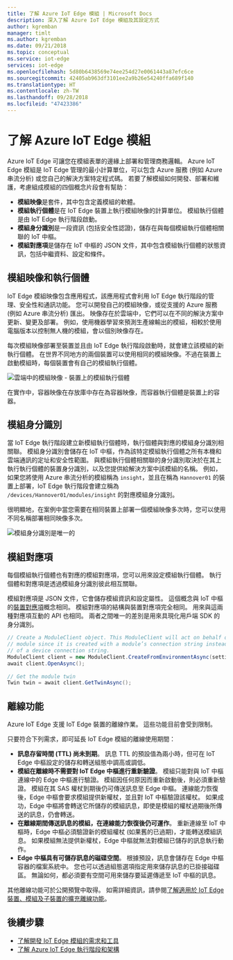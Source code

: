 ```yaml
---
title: 了解 Azure IoT Edge 模組 | Microsoft Docs
description: 深入了解 Azure IoT Edge 模組及其設定方式
author: kgremban
manager: timlt
ms.author: kgremban
ms.date: 09/21/2018
ms.topic: conceptual
ms.service: iot-edge
services: iot-edge
ms.openlocfilehash: 5d80b6438569e74ee254d27e0061443a87efc6ce
ms.sourcegitcommit: 42405ab963df3101ee2a9b26e54240ffa689f140
ms.translationtype: HT
ms.contentlocale: zh-TW
ms.lasthandoff: 09/28/2018
ms.locfileid: "47423386"
---
```

# <a name="understand-azure-iot-edge-modules"></a>了解 Azure IoT Edge 模組

Azure IoT Edge 可讓您在模組表單的邊緣上部署和管理商務邏輯。 Azure IoT Edge 模組是 IoT Edge 管理的最小計算單位，可以包含 Azure 服務 (例如 Azure 串流分析) 或您自己的解決方案特定程式碼。 若要了解模組如何開發、部署和維護，考慮組成模組的四個概念片段會有幫助：

* **模組映像**是套件，其中包含定義模組的軟體。
* **模組執行個體**是在 IoT Edge 裝置上執行模組映像的計算單位。 模組執行個體是由 IoT Edge 執行階段啟動。
* **模組身分識別**是一段資訊 (包括安全性認證)，儲存在與每個模組執行個體相關聯的 IoT 中樞。
* **模組對應項**是儲存在 IoT 中樞的 JSON 文件，其中包含模組執行個體的狀態資訊，包括中繼資料、設定和條件。 

## <a name="module-images-and-instances"></a>模組映像和執行個體

IoT Edge 模組映像包含應用程式，該應用程式會利用 IoT Edge 執行階段的管理、安全性和通訊功能。 您可以開發自己的模組映像，或從支援的 Azure 服務 (例如 Azure 串流分析) 匯出。
映像存在於雲端中，它們可以在不同的解決方案中更新、變更及部署。 例如，使用機器學習來預測生產線輸出的模組，相較於使用電腦版本以控制無人機的模組，會以個別映像存在。 

每次模組映像部署至裝置並且由 IoT Edge 執行階段啟動時，就會建立該模組的新執行個體。 在世界不同地方的兩個裝置可以使用相同的模組映像。不過在裝置上啟動模組時，每個裝置會有自己的模組執行個體。 

![雲端中的模組映像 - 裝置上的模組執行個體][1]

在實作中，容器映像在存放庫中存在為容器映像，而容器執行個體是裝置上的容器。 

<!--
As use cases for Azure IoT Edge grow, new types of module images and instances will be created. For example, resource constrained devices cannot run containers so may require module images that exist as dynamic link libraries and instances that are executables. 
-->

## <a name="module-identities"></a>模組身分識別

當 IoT Edge 執行階段建立新模組執行個體時，執行個體與對應的模組身分識別相關聯。 模組身分識別會儲存在 IoT 中樞，作為該特定模組執行個體之所有本機和雲端通訊的定址和安全性範圍。
與模組執行個體相關聯的身分識別取決於在其上執行執行個體的裝置身分識別，以及您提供給解決方案中該模組的名稱。 例如，如果您將使用 Azure 串流分析的模組稱為 `insight`，並且在稱為 `Hannover01` 的裝置上部署，IoT Edge 執行階段會建立稱為 `/devices/Hannover01/modules/insight` 的對應模組身分識別。

很明顯地，在案例中當您需要在相同裝置上部署一個模組映像多次時，您可以使用不同名稱部署相同映像多次。

![模組身分識別是唯一的][2]

## <a name="module-twins"></a>模組對應項

每個模組執行個體也有對應的模組對應項，您可以用來設定模組執行個體。 執行個體和對應項是透過模組身分識別彼此相互關聯。 

模組對應項是 JSON 文件，它會儲存模組資訊和設定屬性。 這個概念與 IoT 中樞的[裝置對應項][lnk-device-twin]概念相同。 模組對應項的結構與裝置對應項完全相同。 用來與這兩種對應項互動的 API 也相同。 兩者之間唯一的差別是用來具現化用戶端 SDK 的身分識別。 

```csharp
// Create a ModuleClient object. This ModuleClient will act on behalf of a 
// module since it is created with a module’s connection string instead 
// of a device connection string. 
ModuleClient client = new ModuleClient.CreateFromEnvironmentAsync(settings); 
await client.OpenAsync(); 
 
// Get the module twin 
Twin twin = await client.GetTwinAsync(); 
```

## <a name="offline-capabilities"></a>離線功能

Azure IoT Edge 支援 IoT Edge 裝置的離線作業。 這些功能目前會受到限制。 

只要符合下列需求，即可延長 IoT Edge 模組的離線使用期間： 

* **訊息存留時間 (TTL) 尚未到期**。 訊息 TTL 的預設值為兩小時，但可在 IoT Edge 中樞設定的儲存和轉送組態中調高或調低。 
* **模組在離線時不需要對 IoT Edge 中樞進行重新驗證**。 模組只能對與 IoT 中樞連線中的 Edge 中樞進行驗證。 模組因任何原因而重新啟動後，則必須重新驗證。 模組在其 SAS 權杖到期後仍可傳送訊息至 Edge 中樞。 連線能力恢復後，Edge 中樞會要求模組提供新權杖，並且對 IoT 中樞驗證該權杖。 如果成功，Edge 中樞將會轉送它所儲存的模組訊息，即使是模組的權杖過期後所傳送的訊息，仍會轉送。 
* **在離線期間傳送訊息的模組，在連線能力恢復後仍可運作**。 重新連線至 IoT 中樞時，Edge 中樞必須驗證新的模組權杖 (如果舊的已過期)，才能轉送模組訊息。 如果模組無法提供新權杖，Edge 中樞就無法對模組已儲存的訊息執行動作。 
* **Edge 中樞具有可儲存訊息的磁碟空間**。 根據預設，訊息會儲存在 Edge 中樞容器的檔案系統中。 您也可以透過組態選項指定用來儲存訊息的已掛接磁碟區。 無論如何，都必須要有空間可用來儲存要延遲傳遞至 IoT 中樞的訊息。  

其他離線功能可於公開預覽中取得。 如需詳細資訊，請參閱[了解適用於 IoT Edge 裝置、模組及子裝置的擴充離線功能](offline-capabilities.md)。

## <a name="next-steps"></a>後續步驟
 - [了解開發 IoT Edge 模組的需求和工具][lnk-mod-dev]
 - [了解 Azure IoT Edge 執行階段和架構][lnk-runtime]

<!-- Images -->
[1]: ./media/iot-edge-modules/image_instance.png
[2]: ./media/iot-edge-modules/identity.png

<!-- Links -->
[lnk-device-identity]: ../iot-hub/iot-hub-devguide-identity-registry.md
[lnk-device-twin]: ../iot-hub/iot-hub-devguide-device-twins.md
[lnk-runtime]: iot-edge-runtime.md
[lnk-mod-dev]: module-development.md
